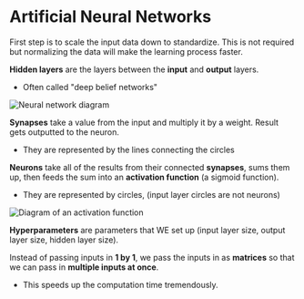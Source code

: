# Artificial Neural Networks

First step is to scale the input data down to standardize.
This is not required but normalizing the data will make the learning process faster.

**Hidden layers** are the layers between the **input** and **output** layers.
  - Often called "deep belief networks"

<img src="https://qph.ec.quoracdn.net/main-qimg-6210d60dc3f01fc5d2c348776e95b2ef-c" alt="Neural network diagram" />

**Synapses** take a value from the input and multiply it by a weight. Result gets outputted to the neuron.
  - They are represented by the lines connecting the circles

**Neurons** take all of the results from their connected **synapses**, sums them up, then feeds the sum into an **activation function** (a sigmoid function).
  - They are represented by circles, (input layer circles are not neurons)

<img src="https://upload.wikimedia.org/wikipedia/commons/thumb/6/60/ArtificialNeuronModel_english.png/600px-ArtificialNeuronModel_english.png" alt="Diagram of an activation function" />

**Hyperparameters** are parameters that WE set up (input layer size, output layer size, hidden layer size).

Instead of passing inputs in **1 by 1**, we pass the inputs in as **matrices** so that we can pass in **multiple inputs at once**.
  - This speeds up the computation time tremendously.